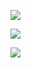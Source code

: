 
![](https://youpaiyun.zongqilive.cn/image/20200824092557.png)

![](https://youpaiyun.zongqilive.cn/image/20200824092619.png)

![](https://youpaiyun.zongqilive.cn/image/20200825090620.png)

